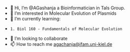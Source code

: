 - 👋 Hi, I’m @AGashanja a Bioinformatician in Tals Group.
- 👀 I’m interested in Molecular Evolution of Plasmids
- 🌱 I’m currently learning:
-     1. Biol 160 - Fundamentals of Molecular Evolution
- 💞️ I’m looking to collaborate
- 📫 How to reach me agachanja@ifam.uni-kiel.de


<!---
AGashanja/AGashanja is a ✨ special ✨ repository because its `README.md` (this file) appears on your GitHub profile.
You can click the Preview link to take a look at your changes.
--->
